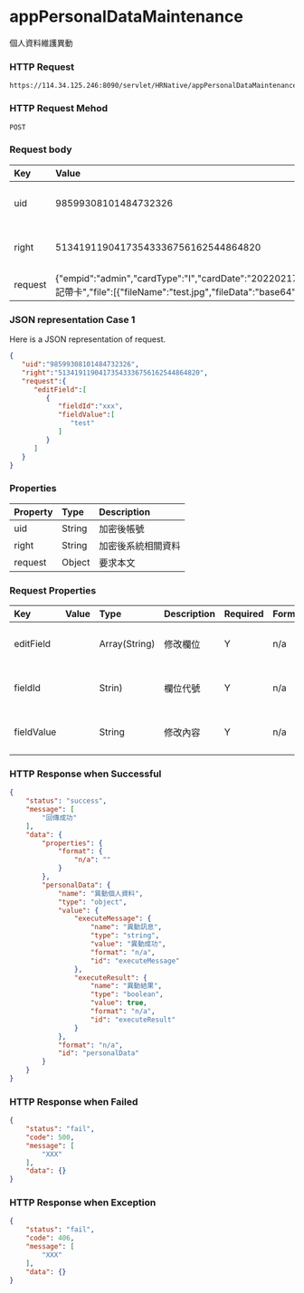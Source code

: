 # appPersonalDataMaintenance
個人資料維護異動

### HTTP Request
```
https://114.34.125.246:8090/servlet/HRNative/appPersonalDataMaintenance
```

### HTTP Request Mehod
```
POST
```

### Request body
| Key | Value | Type | Description |
|:----------|:-------------|:-----|:------------|
| uid | 98599308101484732326 | String | 需透過appLogin取得
| right | 51341911904173543336756162544864820 | String | 需透過appLogin取得 |
| request | {"empid":"admin","cardType":"I","cardDate":"20220217","cardTime":"1857","reasonCode":"001","note":"忘記帶卡","file":[{"fileName":"test.jpg","fileData":"base64"}]} | Object | 異動條件

### JSON representation Case 1
Here is a JSON representation of request.
```json
{
   "uid":"98599308101484732326",
   "right":"51341911904173543336756162544864820",
   "request":{
      "editField":[
         {
            "fieldId":"xxx",
            "fieldValue":[
               "test"
            ]
         }
      ]
   }
}
```

### Properties
| Property | Type | Description |
|:---------|:-----|:------------|
| uid   | String | 加密後帳號 |
| right | String | 加密後系統相關資料 |
| request | Object | 要求本文 |

### Request Properties
| Key | Value | Type | Description | Required | Format | Note |
|:----------|:-------------|:-----|:------------|:------------|:------------|:------------|
| editField |  | Array(String) | 修改欄位 | Y | n/a | 異動欄位資訊 |
| fieldId |  | Strin) | 欄位代號 | Y | n/a | 異動欄位代號 |
| fieldValue |  | String | 修改內容 | Y | n/a | 異動欄位內容 |

### HTTP Response when Successful
```json
{
    "status": "success",
    "message": [
        "回傳成功"
    ],
    "data": {
        "properties": {
            "format": {
                "n/a": ""
            }
        },
        "personalData": {
            "name": "異動個人資料",
            "type": "object",
            "value": {
                "executeMessage": {
                    "name": "異動訊息",
                    "type": "string",
                    "value": "異動成功",
                    "format": "n/a",
                    "id": "executeMessage"
                },
                "executeResult": {
                    "name": "異動結果",
                    "type": "boolean",
                    "value": true,
                    "format": "n/a",
                    "id": "executeResult"
                }
            },
            "format": "n/a",
            "id": "personalData"
        }
    }
}
```

### HTTP Response when Failed
```json
{
    "status": "fail",
    "code": 500,
    "message": [
        "XXX"
    ],
    "data": {}
}
```

### HTTP Response when Exception
```json
{
    "status": "fail",
    "code": 406,
    "message": [
        "XXX"
    ],
    "data": {}
}
```
